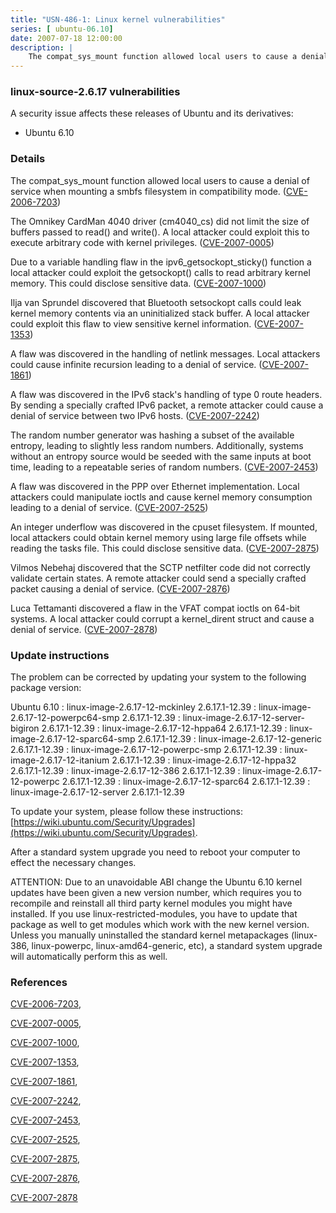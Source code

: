 ```yaml
---
title: "USN-486-1: Linux kernel vulnerabilities"
series: [ ubuntu-06.10]
date: 2007-07-18 12:00:00
description: |
    The compat_sys_mount function allowed local users to cause a denial of service when mounting a smbfs filesystem in compatibility mode. ([CVE-2006-7203](http://people.ubuntu.com/~ubuntu-security/cve/CVE-2006-7203))
--- 
```

 
### linux-source-2.6.17 vulnerabilities

A security issue affects these releases of Ubuntu and its derivatives:

* Ubuntu 6.10

### Details

The compat_sys_mount function allowed local users to cause a denial of service when mounting a smbfs filesystem in compatibility mode. ([CVE-2006-7203](http://people.ubuntu.com/~ubuntu-security/cve/CVE-2006-7203))

The Omnikey CardMan 4040 driver (cm4040_cs) did not limit the size of buffers passed to read() and write(). A local attacker could exploit this to execute arbitrary code with kernel privileges. ([CVE-2007-0005](http://people.ubuntu.com/~ubuntu-security/cve/CVE-2007-0005))

Due to a variable handling flaw in the ipv6_getsockopt_sticky() function a local attacker could exploit the getsockopt() calls to read arbitrary kernel memory. This could disclose sensitive data. ([CVE-2007-1000](http://people.ubuntu.com/~ubuntu-security/cve/CVE-2007-1000))

Ilja van Sprundel discovered that Bluetooth setsockopt calls could leak kernel memory contents via an uninitialized stack buffer. A local attacker could exploit this flaw to view sensitive kernel information. ([CVE-2007-1353](http://people.ubuntu.com/~ubuntu-security/cve/CVE-2007-1353))

A flaw was discovered in the handling of netlink messages. Local attackers could cause infinite recursion leading to a denial of service. ([CVE-2007-1861](http://people.ubuntu.com/~ubuntu-security/cve/CVE-2007-1861))

A flaw was discovered in the IPv6 stack&#39;s handling of type 0 route headers. By sending a specially crafted IPv6 packet, a remote attacker could cause a denial of service between two IPv6 hosts. ([CVE-2007-2242](http://people.ubuntu.com/~ubuntu-security/cve/CVE-2007-2242))

The random number generator was hashing a subset of the available entropy, leading to slightly less random numbers. Additionally, systems without an entropy source would be seeded with the same inputs at boot time, leading to a repeatable series of random numbers. ([CVE-2007-2453](http://people.ubuntu.com/~ubuntu-security/cve/CVE-2007-2453))

A flaw was discovered in the PPP over Ethernet implementation. Local attackers could manipulate ioctls and cause kernel memory consumption leading to a denial of service. ([CVE-2007-2525](http://people.ubuntu.com/~ubuntu-security/cve/CVE-2007-2525))

An integer underflow was discovered in the cpuset filesystem. If mounted, local attackers could obtain kernel memory using large file offsets while reading the tasks file. This could disclose sensitive data. ([CVE-2007-2875](http://people.ubuntu.com/~ubuntu-security/cve/CVE-2007-2875))

Vilmos Nebehaj discovered that the SCTP netfilter code did not correctly validate certain states. A remote attacker could send a specially crafted packet causing a denial of service. ([CVE-2007-2876](http://people.ubuntu.com/~ubuntu-security/cve/CVE-2007-2876))

Luca Tettamanti discovered a flaw in the VFAT compat ioctls on 64-bit systems. A local attacker could corrupt a kernel_dirent struct and cause a denial of service. ([CVE-2007-2878](http://people.ubuntu.com/~ubuntu-security/cve/CVE-2007-2878))

### Update instructions

The problem can be corrected by updating your system to the following package version:

Ubuntu 6.10
 : linux-image-2.6.17-12-mckinley <span>2.6.17.1-12.39</span>
 : linux-image-2.6.17-12-powerpc64-smp <span>2.6.17.1-12.39</span>
 : linux-image-2.6.17-12-server-bigiron <span>2.6.17.1-12.39</span>
 : linux-image-2.6.17-12-hppa64 <span>2.6.17.1-12.39</span>
 : linux-image-2.6.17-12-sparc64-smp <span>2.6.17.1-12.39</span>
 : linux-image-2.6.17-12-generic <span>2.6.17.1-12.39</span>
 : linux-image-2.6.17-12-powerpc-smp <span>2.6.17.1-12.39</span>
 : linux-image-2.6.17-12-itanium <span>2.6.17.1-12.39</span>
 : linux-image-2.6.17-12-hppa32 <span>2.6.17.1-12.39</span>
 : linux-image-2.6.17-12-386 <span>2.6.17.1-12.39</span>
 : linux-image-2.6.17-12-powerpc <span>2.6.17.1-12.39</span>
 : linux-image-2.6.17-12-sparc64 <span>2.6.17.1-12.39</span>
 : linux-image-2.6.17-12-server <span>2.6.17.1-12.39</span>

To update your system, please follow these instructions: [https://wiki.ubuntu.com/Security/Upgrades](https://wiki.ubuntu.com/Security/Upgrades).

After a standard system upgrade you need to reboot your computer to effect the necessary changes.

ATTENTION: Due to an unavoidable ABI change the Ubuntu 6.10 kernel updates have been given a new version number, which requires you to recompile and reinstall all third party kernel modules you might have installed. If you use linux-restricted-modules, you have to update that package as well to get modules which work with the new kernel version. Unless you manually uninstalled the standard kernel metapackages (linux-386, linux-powerpc, linux-amd64-generic, etc), a standard system upgrade will automatically perform this as well.

### References

 [CVE-2006-7203](http://people.ubuntu.com/~ubuntu-security/cve/CVE-2006-7203), 

 [CVE-2007-0005](http://people.ubuntu.com/~ubuntu-security/cve/CVE-2007-0005), 

 [CVE-2007-1000](http://people.ubuntu.com/~ubuntu-security/cve/CVE-2007-1000), 

 [CVE-2007-1353](http://people.ubuntu.com/~ubuntu-security/cve/CVE-2007-1353), 

 [CVE-2007-1861](http://people.ubuntu.com/~ubuntu-security/cve/CVE-2007-1861), 

 [CVE-2007-2242](http://people.ubuntu.com/~ubuntu-security/cve/CVE-2007-2242), 

 [CVE-2007-2453](http://people.ubuntu.com/~ubuntu-security/cve/CVE-2007-2453), 

 [CVE-2007-2525](http://people.ubuntu.com/~ubuntu-security/cve/CVE-2007-2525), 

 [CVE-2007-2875](http://people.ubuntu.com/~ubuntu-security/cve/CVE-2007-2875), 

 [CVE-2007-2876](http://people.ubuntu.com/~ubuntu-security/cve/CVE-2007-2876), 

 [CVE-2007-2878](http://people.ubuntu.com/~ubuntu-security/cve/CVE-2007-2878)
 
